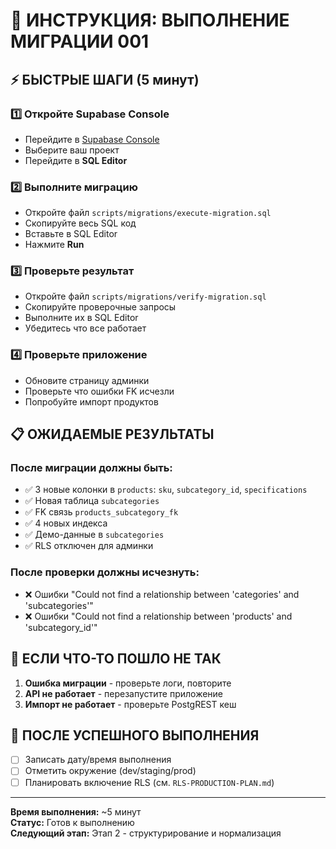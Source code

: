 # 🚀 ИНСТРУКЦИЯ: ВЫПОЛНЕНИЕ МИГРАЦИИ 001

## ⚡ БЫСТРЫЕ ШАГИ (5 минут)

### 1️⃣ Откройте Supabase Console
- Перейдите в [Supabase Console](https://supabase.com/dashboard)
- Выберите ваш проект
- Перейдите в **SQL Editor**

### 2️⃣ Выполните миграцию
- Откройте файл `scripts/migrations/execute-migration.sql`
- Скопируйте весь SQL код
- Вставьте в SQL Editor
- Нажмите **Run**

### 3️⃣ Проверьте результат
- Откройте файл `scripts/migrations/verify-migration.sql`
- Скопируйте проверочные запросы
- Выполните их в SQL Editor
- Убедитесь что все работает

### 4️⃣ Проверьте приложение
- Обновите страницу админки
- Проверьте что ошибки FK исчезли
- Попробуйте импорт продуктов

## 📋 ОЖИДАЕМЫЕ РЕЗУЛЬТАТЫ

### После миграции должны быть:
- ✅ 3 новые колонки в `products`: `sku`, `subcategory_id`, `specifications`
- ✅ Новая таблица `subcategories`
- ✅ FK связь `products_subcategory_fk`
- ✅ 4 новых индекса
- ✅ Демо-данные в `subcategories`
- ✅ RLS отключен для админки

### После проверки должны исчезнуть:
- ❌ Ошибки "Could not find a relationship between 'categories' and 'subcategories'"
- ❌ Ошибки "Could not find a relationship between 'products' and 'subcategory_id'"

## 🚨 ЕСЛИ ЧТО-ТО ПОШЛО НЕ ТАК

1. **Ошибка миграции** - проверьте логи, повторите
2. **API не работает** - перезапустите приложение
3. **Импорт не работает** - проверьте PostgREST кеш

## 📝 ПОСЛЕ УСПЕШНОГО ВЫПОЛНЕНИЯ

- [ ] Записать дату/время выполнения
- [ ] Отметить окружение (dev/staging/prod)
- [ ] Планировать включение RLS (см. `RLS-PRODUCTION-PLAN.md`)

---

**Время выполнения:** ~5 минут  
**Статус:** Готов к выполнению  
**Следующий этап:** Этап 2 - структурирование и нормализация
